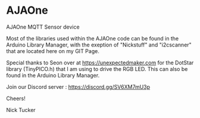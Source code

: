# AJAOne
AJAOne MQTT Sensor device

Most of the libraries used within the AJAOne code can be found in the Arduino Library Manager, with the exeption of "Nickstuff" and "i2cscanner" that 
are located here on my GIT Page.

Special thanks to Seon over at https://unexpectedmaker.com for the DotStar library (TinyPICO.h) that I am using to drive the RGB LED.  This can also be 
found in the Arduino Library Manager.

Join our Discord server : https://discord.gg/SV6XM7mU3p

Cheers!

Nick Tucker
